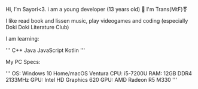 Hi, I’m Sayori<3. i am a young developer (13 years old) 🫶
I'm Trans(MtF)⚧️

I like read book and lissen music, play videogames and coding (especially Doki Doki Literature Club)

 I am learning:

'''
C++
Java
JavaScript
Kotlin
'''

My PC Specs:

'''
OS: Windows 10 Home/macOS Ventura
CPU: i5-7200U
RAM: 12GB DDR4 2133MHz
GPU: Intel HD Graphics 620
GPU: AMD Radeon R5 M330
'''